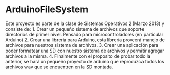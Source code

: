 ArduinoFileSystem
=================
Este proyecto es parte de la clase de Sistemas Operativos 2 (Marzo 2013) y consiste de: 1. Crear un pequeño sistema de archivos que soporte directorios de primer nivel. Pensado para microcontroladores (en particular Arduino) 2. Crear una libreria para Arduino, esta librería proveerá manejo de archivos para nuestros sistema de archivos. 3. Crear una aplicación para poder formatear una SD con nuestro sistema de archivos y permitir agregar archivos a la misma. 4. Finalmente con el proposito de probar todo la anterior, se hará un pequeño proyecto de arduino que reproduzca todos los archivos wav que se encuentren en la SD montada.
